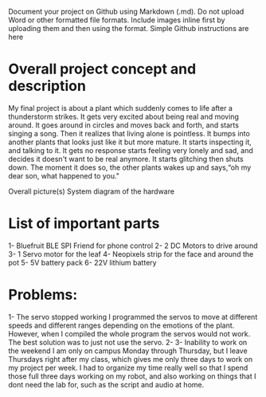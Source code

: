Document your project on Github using Markdown (.md).
Do not upload Word or other formatted file formats.
Include images inline first by uploading them and then using the  format.
Simple Github instructions are here



# Overall project concept and description
My final project is about a plant which suddenly comes to life after a thunderstorm strikes. 
It gets very excited about being real and moving around. It goes around in circles and moves back and 
forth, and starts singing a song. Then it realizes that living alone is pointless. It bumps into another plants that looks
just like it but more mature. It starts inspecting it, and talking to it. It gets no response 
starts feeling very lonely and sad, and decides it doesn't want to be real anymore. It starts glitching 
then shuts down. The moment it does so, the other plants wakes up and says,“oh my dear son, what happened to
you."


Overall picture(s)
System diagram of the hardware



# List of important parts
  1- Bluefruit BLE SPI Friend for phone control
  2- 2 DC Motors to drive around 
  3- 1 Servo motor for the leaf
  4- Neopixels strip for the face and around the pot
  5- 5V battery pack
  6- 22V lithium battery



# Problems:
  1- The servo stopped working
  I programmed the servos to move at different speeds and different ranges depending on the emotions of the plant.
  However, when I compiled the whole program the servos would not work. The best solution was to just not use the 
  servo. 
  2- 
  3- Inability to work on the weekend 
  I am only on campus Monday through Thursday, but I leave Thursdays right after my class, which gives me only
  three days to work on my project per week. I had to organize my time really well so that I spend those full
  three days working on my robot, and also working on things that I dont need the lab for, such as the script
  and audio at home.
